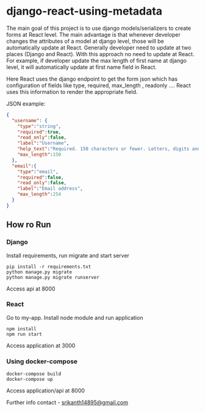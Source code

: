 # django-react-using-metadata

The main goal of this project is to use django models/serializers to create forms at React level.
The main advantage is that whenever developer changes the attributes of a model at django level, 
those will be automatically update at React. Generally developer need to update at two places
(Django and React). With this approach no need to update at React. For example,
 if developer update the max length of first name at django level,
it will automatically update at first name field in React.

Here React uses the django endpoint to get the form json which has configuration of fields 
like type, required, max_length , readonly .... React uses this information to render the 
appropriate field.

JSON example:
```json spaces=2 
{
  "username": {
    "type":"string",
    "required":true,
    "read_only":false,
    "label":"Username",
    "help_text":"Required. 150 characters or fewer. Letters, digits and @/./+/-/_ only.",
    "max_length":150
  },
  "email":{
    "type":"email",
    "required":false,
    "read_only":false,
    "label":"Email address",
    "max_length":254
  }
}
```

## How ro Run
### Django
Install requirements, run migrate and start server
```shell script
pip install -r requirements.txt
python manage.py migrate
python manage.py migrate runserver
```
Access api at 8000


### React
Go to my-app. Install node module and run application
```shell script
npm install
npm run start
```
Access application at 3000

### Using docker-compose
``` shell script
docker-compose build
docker-compose up
```
Access application/api at 8000

Further info contact - srikanth14895@gmail.com


